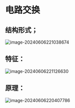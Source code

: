# 电路交换



## 结构形式；

![image-20240606221038674](../TyporaImage/image-20240606221038674.png)

## 特征：

![image-20240606221126630](../TyporaImage/image-20240606221126630.png)

## 原理：

![image-20240606220407786](../TyporaImage/image-20240606220407786.png)